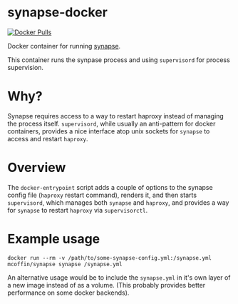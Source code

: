 # synapse-docker

[![Docker Pulls](https://img.shields.io/docker/pulls/mcoffin/synapse-docker.svg)](https://hub.docker.com/r/mcoffin/synapse-docker)

Docker container for running [synapse](https://github.com/airbnb/synapse).

This container runs the synpase process and using `supervisord` for process supervision.

# Why?

Synapse requires access to a way to restart haproxy instead of managing the process itself. `supervisord`, while usually an anti-pattern for docker containers, provides a nice interface atop unix sockets for `synapse` to access and restart `haproxy`.

# Overview

The `docker-entrypoint` script adds a couple of options to the synapse config file (`haproxy` restart command), renders it, and then starts `supervisord`, which manages both `synapse` and `haproxy`, and provides a way for `synapse` to restart `haproxy` via `supervisorctl`.

# Example usage

```
docker run --rm -v /path/to/some-synapse-config.yml:/synapse.yml mcoffin/synapse synapse /synapse.yml
```

An alternative usage would be to include the `synapse.yml` in it's own layer of a new image instead of as a volume. (This probably provides better performance on some docker backends).
